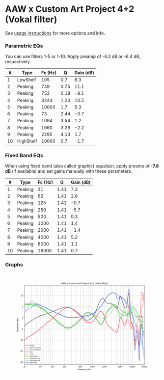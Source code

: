 # AAW x Custom Art Project 4+2 (Vokal filter)
See [usage instructions](https://github.com/jaakkopasanen/AutoEq#usage) for more options and info.

### Parametric EQs
You can use filters 1-5 or 1-10. Apply preamp of -6.3 dB or -6.4 dB, respectively.

|   # | Type      |   Fc (Hz) |    Q |   Gain (dB) |
|-----|-----------|-----------|------|-------------|
|   1 | LowShelf  |       105 | 0.7  |         6.3 |
|   2 | Peaking   |       749 | 0.75 |        11.1 |
|   3 | Peaking   |       752 | 0.18 |        -9.1 |
|   4 | Peaking   |      3244 | 1.23 |        10.5 |
|   5 | Peaking   |     10000 | 1.7  |         5.3 |
|   6 | Peaking   |        73 | 2.44 |        -0.7 |
|   7 | Peaking   |      1094 | 3.54 |         1.2 |
|   8 | Peaking   |      1660 | 3.26 |        -2.2 |
|   9 | Peaking   |      2295 | 4.13 |         1.7 |
|  10 | HighShelf |     10000 | 0.7  |        -1.7 |

### Fixed Band EQs
When using fixed band (also called graphic) equalizer, apply preamp of **-7.8 dB** (if available) and set gains manually with these parameters.

|   # | Type    |   Fc (Hz) |    Q |   Gain (dB) |
|-----|---------|-----------|------|-------------|
|   1 | Peaking |        31 | 1.41 |         7.3 |
|   2 | Peaking |        62 | 1.41 |         2.6 |
|   3 | Peaking |       125 | 1.41 |        -0.7 |
|   4 | Peaking |       250 | 1.41 |        -5.7 |
|   5 | Peaking |       500 | 1.41 |         0.3 |
|   6 | Peaking |      1000 | 1.41 |         1.4 |
|   7 | Peaking |      2000 | 1.41 |        -1.4 |
|   8 | Peaking |      4000 | 1.41 |         5.2 |
|   9 | Peaking |      8000 | 1.41 |         1.1 |
|  10 | Peaking |     16000 | 1.41 |         0.7 |

### Graphs
![](./AAW%20x%20Custom%20Art%20Project%204+2%20(Vokal%20filter).png)

